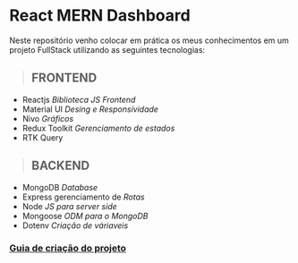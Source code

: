 # React MERN Dashboard

Neste repositório venho colocar em prática os meus conhecimentos em um projeto FullStack utilizando as seguintes tecnologias: 


> ## FRONTEND

* Reactjs _Biblioteca  JS Frontend_
* Material UI  _Desing e Responsividade_
* Nivo   _Gráficos_
* Redux Toolkit  _Gerenciamento de estados_
* RTK Query 

> ## BACKEND

* MongoDB _Database_
* Express gerenciamento de _Rotas_
* Node _JS para server side_
* Mongoose _ODM para o MongoDB_
* Dotenv _Criação de váriaveis_

###  [Guia de criação do projeto](server/README.MD)
